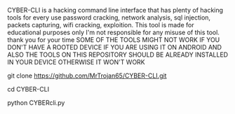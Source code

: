 CYBER-CLI is a hacking command line interface that has plenty 
of hacking tools for every use password cracking, network analysis,
sql injection, packets capturing, wifi cracking, exploition.
This tool is made for educational purposes only I'm not responsible 
for any misuse of this tool.
thank you for your time
SOME OF THE TOOLS MIGHT NOT WORK IF YOU DON'T HAVE A ROOTED DEVICE IF YOU ARE USING IT ON ANDROID AND ALSO THE TOOLS ON THIS REPOSITORY SHOULD BE ALREADY INSTALLED IN YOUR DEVICE OTHERWISE IT WON'T WORK 

git clone https://github.com/MrTrojan65/CYBER-CLI.git

cd CYBER-CLI 

python CYBERcli.py
